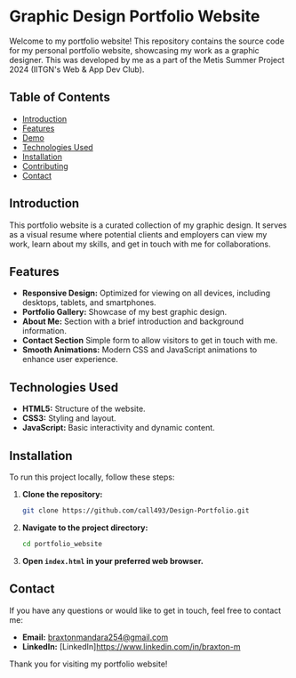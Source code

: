 # Graphic Design Portfolio Website

Welcome to my portfolio website! This repository contains the source code for my personal portfolio website, showcasing my work as a graphic designer.
This was developed by me as a part of the Metis Summer Project 2024 (IITGN's Web & App Dev Club).

## Table of Contents

- [Introduction](#introduction)
- [Features](#features)
- [Demo](#demo)
- [Technologies Used](#technologies-used)
- [Installation](#installation)
- [Contributing](#contributing)
- [Contact](#contact)

## Introduction

This portfolio website is a curated collection of my graphic design. It serves as a visual resume where potential clients and employers can view my work, learn about my skills, and get in touch with me for collaborations.

## Features

- **Responsive Design:** Optimized for viewing on all devices, including desktops, tablets, and smartphones.
- **Portfolio Gallery:** Showcase of my best graphic design.
- **About Me:** Section with a brief introduction and background information.
- **Contact Section** Simple form to allow visitors to get in touch with me.
- **Smooth Animations:** Modern CSS and JavaScript animations to enhance user experience.

## Technologies Used

- **HTML5:** Structure of the website.
- **CSS3:** Styling and layout.
- **JavaScript:** Basic interactivity and dynamic content.

## Installation

To run this project locally, follow these steps:

1. **Clone the repository:**
    ```sh
    git clone https://github.com/call493/Design-Portfolio.git
    ```
2. **Navigate to the project directory:**
    ```sh
    cd portfolio_website
    ```
3. **Open `index.html` in your preferred web browser.**

## Contact

If you have any questions or would like to get in touch, feel free to contact me:

- **Email:** braxtonmandara254@gmail.com
- **LinkedIn:** [LinkedIn]https://www.linkedin.com/in/braxton-m

Thank you for visiting my portfolio website!

